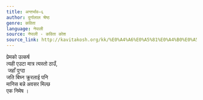 ```yaml
---
title: अन्तर्भाव–६
author: दुर्गालाल श्रेष्ठ
genre: कविता
language: नेपाली
source: नेपाली - कविता कोश
source_link: http://kavitakosh.org/kk/%E0%A4%A6%E0%A5%81%E0%A4%B0%E0%A5%8D%E0%A4%97%E0%A4%BE%E0%A4%B2%E0%A4%BE%E0%A4%B2_%E0%A4%B6%E0%A5%8D%E0%A4%B0%E0%A5%87%E0%A4%B7%E0%A5%8D%E0%A4%A0
---
```


प्रेमको उत्कर्ष  
त्यही एउटा मात्र त्यस्तो ठाउँ,  
 जहाँ पुग्दा  
जति बिघ्न क्रूरलाई पनि  
मानिस बन्ने अवसर मिल्छ  
एक निमेष ।
